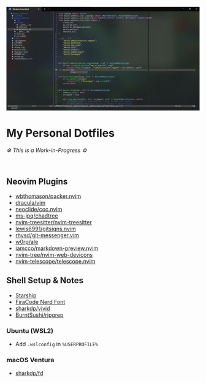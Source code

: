 ![Neovim demo](https://raw.githubusercontent.com/netervati/dotfiles/main/demo/workflow.png)
# My Personal Dotfiles
<i>⚙ This is a Work-in-Progress ⚙</i>

<br>

## Neovim Plugins
- [wbthomason/packer.nvim](https://github.com/wbthomason/packer.nvim)
- [dracula/vim](https://github.com/dracula/vim)
- [neoclide/coc.nvim](https://github.com/neoclide/coc.nvim)
- [ms-jpq/chadtree](https://github.com/ms-jpq/chadtree)
- [nvim-treesitter/nvim-treesitter](https://github.com/nvim-treesitter/nvim-treesitter)
- [lewis6991/gitsigns.nvim](https://github.com/lewis6991/gitsigns.nvim)
- [rhysd/git-messenger.vim](https://github.com/rhysd/git-messenger.vim)
- [w0rp/ale](https://github.com/dense-analysis/ale)
- [iamcco/markdown-preview.nvim](https://github.com/iamcco/markdown-preview.nvim)
- [nvim-tree/nvim-web-devicons](https://github.com/nvim-tree/nvim-web-devicons)
- [nvim-telescope/telescope.nvim](https://github.com/nvim-telescope/telescope.nvim)

## Shell Setup & Notes
- [Starship](https://starship.rs/)
- [FiraCode Nerd Font](https://starship.rs/presets/nerd-font)
- [sharkdp/vivid](https://github.com/sharkdp/vivid)
- [BurntSushi/ripgrep](https://github.com/BurntSushi/ripgrep)

### Ubuntu (WSL2)
- Add `.wslconfig` in `%USERPROFILE%`

### macOS Ventura
- [sharkdp/fd](https://github.com/sharkdp/fd)
